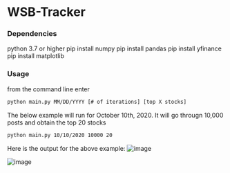 # WSB-Tracker

### Dependencies 
python 3.7 or higher
pip install numpy
pip install pandas
pip install yfinance
pip install matplotlib

### Usage

from the command line enter 
```bash 
python main.py MM/DD/YYYY [# of iterations] [top X stocks]
```

The below example will run for October 10th, 2020. It will go througn 10,000 posts and obtain the top 20 stocks
```bash
python main.py 10/10/2020 10000 20
```

Here is the output for the above example:
![image](https://user-images.githubusercontent.com/52977770/147697811-2fb3e8e1-3d7b-491c-bc52-c79b2e135b97.png)


![image](https://user-images.githubusercontent.com/52977770/147697833-bff653e2-55a7-44da-af48-c8e4d19b4da0.png)
